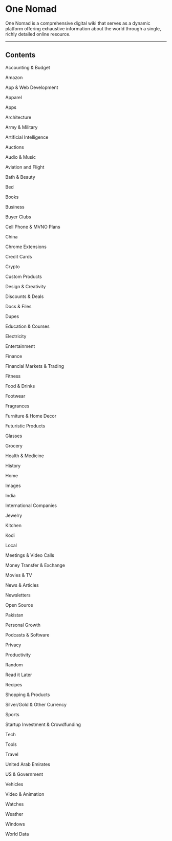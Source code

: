 # One Nomad
One Nomad is a comprehensive digital wiki that serves as a dynamic platform offering exhaustive information about the world through a single, richly detailed online resource.
***
## Contents

Accounting & Budget

Amazon

App & Web Development

Apparel

Apps

Architecture

Army & Military

Artificial Intelligence

Auctions

Audio & Music

Aviation and Flight

Bath & Beauty

Bed

Books

Business

Buyer Clubs

Cell Phone & MVNO Plans

China

Chrome Extensions

Credit Cards

Crypto

Custom Products

Design & Creativity

Discounts & Deals

Docs & Files

Dupes

Education & Courses

Electricity

Entertainment

Finance

Financial Markets & Trading

Fitness

Food & Drinks

Footwear

Fragrances

Furniture & Home Decor

Futuristic Products

Glasses

Grocery

Health & Medicine

History

Home

Images

India

International Companies

Jewelry

Kitchen

Kodi

Local

Meetings & Video Calls

Money Transfer & Exchange

Movies & TV

News & Articles

Newsletters

Open Source

Pakistan

Personal Growth

Podcasts & Software

Privacy

Productivity

Random

Read it Later

Recipes

Shopping & Products

Silver/Gold & Other Currency

Sports

Startup Investment & Crowdfunding

Tech

Tools

Travel

United Arab Emirates

US & Government

Vehicles

Video & Animation

Watches

Weather

Windows

World Data
